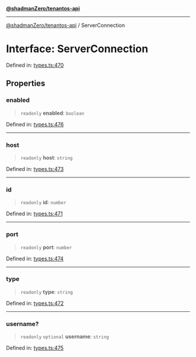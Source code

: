 [**@shadmanZero/tenantos-api**](../README.md)

***

[@shadmanZero/tenantos-api](../globals.md) / ServerConnection

# Interface: ServerConnection

Defined in: [types.ts:470](https://github.com/shadmanZero/tenantos-api/blob/a3061c31c45f4aa1cfaa0e889df3cea522a254ad/src/types.ts#L470)

## Properties

### enabled

> `readonly` **enabled**: `boolean`

Defined in: [types.ts:476](https://github.com/shadmanZero/tenantos-api/blob/a3061c31c45f4aa1cfaa0e889df3cea522a254ad/src/types.ts#L476)

***

### host

> `readonly` **host**: `string`

Defined in: [types.ts:473](https://github.com/shadmanZero/tenantos-api/blob/a3061c31c45f4aa1cfaa0e889df3cea522a254ad/src/types.ts#L473)

***

### id

> `readonly` **id**: `number`

Defined in: [types.ts:471](https://github.com/shadmanZero/tenantos-api/blob/a3061c31c45f4aa1cfaa0e889df3cea522a254ad/src/types.ts#L471)

***

### port

> `readonly` **port**: `number`

Defined in: [types.ts:474](https://github.com/shadmanZero/tenantos-api/blob/a3061c31c45f4aa1cfaa0e889df3cea522a254ad/src/types.ts#L474)

***

### type

> `readonly` **type**: `string`

Defined in: [types.ts:472](https://github.com/shadmanZero/tenantos-api/blob/a3061c31c45f4aa1cfaa0e889df3cea522a254ad/src/types.ts#L472)

***

### username?

> `readonly` `optional` **username**: `string`

Defined in: [types.ts:475](https://github.com/shadmanZero/tenantos-api/blob/a3061c31c45f4aa1cfaa0e889df3cea522a254ad/src/types.ts#L475)
